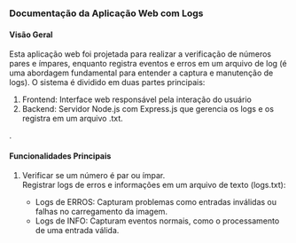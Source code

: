 <h3>Documentação da Aplicação Web com Logs</h3>
<h4>Visão Geral</h4>
<p>Esta aplicação web foi projetada para realizar a verificação de números pares e ímpares, enquanto registra eventos e erros em um arquivo de log (é uma abordagem fundamental para entender a captura e manutenção de logs).
O sistema é dividido em duas partes principais:</p>
<ol>
  <li>Frontend: Interface web responsável pela interação do usuário</li>
  <li>Backend: Servidor Node.js com Express.js que gerencia os logs e os registra em um arquivo .txt.</li>
</ol>.
<h4>Funcionalidades Principais</h4>
<ol>
  <li>Verificar se um número é par ou ímpar.</li>
  <lis>Registrar logs de erros e informações em um arquivo de texto (logs.txt):</li>
  <ul>
    <li>
      Logs de ERROS: Capturam problemas como entradas inválidas ou falhas no carregamento da imagem.
    </li>
    <li>
      Logs de INFO: Capturam eventos normais, como o processamento de uma entrada válida.
    </li>
  </ul>
</ol>

